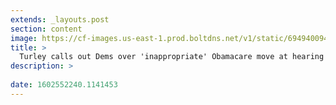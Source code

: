 ```yaml
--- 
extends: _layouts.post 
section: content 
image: https://cf-images.us-east-1.prod.boltdns.net/v1/static/694940094001/2690e190-f7a0-46f6-b071-ecea5d33b7e6/61369f61-7c25-420b-8b16-7df14fc2fa01/1280x720/match/image.jpg 
title: > 
  Turley calls out Dems over 'inappropriate' Obamacare move at hearing 
description: > 
   
date: 1602552240.1141453 
--- 
```

